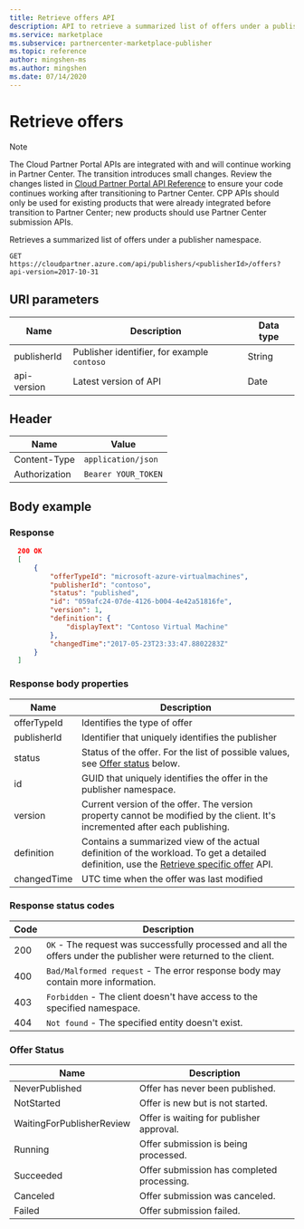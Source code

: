 ```yaml
---
title: Retrieve offers API
description: API to retrieve a summarized list of offers under a publisher namespace.
ms.service: marketplace
ms.subservice: partnercenter-marketplace-publisher
ms.topic: reference
author: mingshen-ms
ms.author: mingshen
ms.date: 07/14/2020
---
```


# Retrieve offers

> [!NOTE]
> The Cloud Partner Portal APIs are integrated with and will continue working in Partner Center. The transition introduces small changes. Review the changes listed in [Cloud Partner Portal API Reference](./cloud-partner-portal-api-overview.md) to ensure your code continues working after transitioning to Partner Center. CPP APIs should only be used for existing products that were already integrated before transition to Partner Center; new products should use Partner Center submission APIs.

Retrieves a summarized list of offers under a publisher namespace.

 `GET https://cloudpartner.azure.com/api/publishers/<publisherId>/offers?api-version=2017-10-31`

## URI parameters

| **Name**         |  **Description**                         |  **Data type** |
| -------------    |  ------------------------------------    |  -----------   |
|  publisherId     | Publisher identifier, for example `contoso` |   String    |
|  api-version     | Latest version of API                    |    Date        |

## Header

|  **Name**        |         **Value**       |
|  --------------- |       ----------------  |
|  Content-Type    | `application/json`      |
|  Authorization   | `Bearer YOUR_TOKEN`     |

## Body example

### Response

``` json
  200 OK 
  [ 
      {  
          "offerTypeId": "microsoft-azure-virtualmachines",
          "publisherId": "contoso",
          "status": "published",
          "id": "059afc24-07de-4126-b004-4e42a51816fe",
          "version": 1,
          "definition": {
              "displayText": "Contoso Virtual Machine"
          },
          "changedTime":"2017-05-23T23:33:47.8802283Z"
      }
  ]
```

### Response body properties

|  **Name**       |       **Description**                                                                                                  |
|  -------------  |      --------------------------------------------------------------------------------------------------------------    |
|  offerTypeId    | Identifies the type of offer                                                                                           |
|  publisherId    | Identifier that uniquely identifies the publisher                                                                      |
|  status         | Status of the offer. For the list of possible values, see [Offer status](#offer-status) below.                         |
|  id             | GUID that uniquely identifies the offer in the publisher namespace.                                                    |
|  version        | Current version of the offer. The version property cannot be modified by the client. It's incremented after each publishing. |
|  definition     | Contains a summarized view of the actual definition of the workload. To get a detailed definition, use the [Retrieve specific offer](./cloud-partner-portal-api-retrieve-specific-offer.md) API. |
|  changedTime    | UTC time when the offer was last modified                                                                              |

### Response status codes

| **Code**  |  **Description**                                                                                                   |
| -------   |  ----------------------------------------------------------------------------------------------------------------- |
|  200      | `OK` - The request was successfully processed and all the offers under the publisher were returned to the client.  |
|  400      | `Bad/Malformed request` - The error response body may contain more information.                                    |
|  403      | `Forbidden` - The client doesn't have access to the specified namespace.                                          |
|  404      | `Not found` - The specified entity doesn't exist.                                                                 |

### Offer Status

|  **Name**                    | **Description**                                  |
|  ------------------------    | -----------------------------------------------  |
|  NeverPublished              | Offer has never been published.                  |
|  NotStarted                  | Offer is new but is not started.                 |
|  WaitingForPublisherReview   | Offer is waiting for publisher approval.         |
|  Running                     | Offer submission is being processed.             |
|  Succeeded                   | Offer submission has completed processing.       |
|  Canceled                    | Offer submission was canceled.                   |
|  Failed                      | Offer submission failed.                         |
